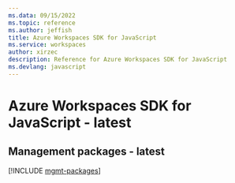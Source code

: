 ```yaml
---
ms.data: 09/15/2022
ms.topic: reference
ms.author: jeffish
title: Azure Workspaces SDK for JavaScript
ms.service: workspaces
author: xirzec
description: Reference for Azure Workspaces SDK for JavaScript
ms.devlang: javascript
---
```

# Azure Workspaces SDK for JavaScript - latest

## Management packages - latest
[!INCLUDE [mgmt-packages](workspaces-mgmt-index.md)]